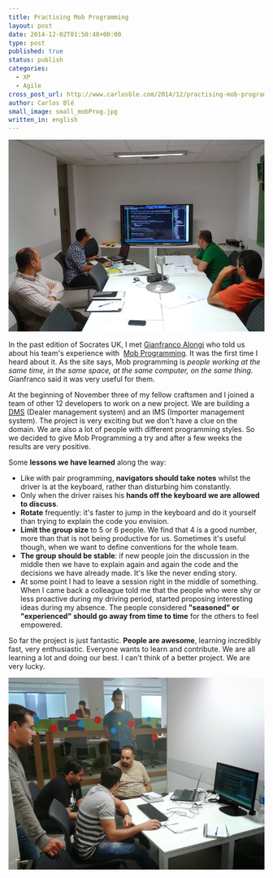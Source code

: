 ```yaml
---
title: Practising Mob Programming
layout: post
date: 2014-12-02T01:50:48+00:00
type: post
published: true
status: publish
categories:
  - XP
  - Agile
cross_post_url: http://www.carlosble.com/2014/12/practising-mob-programming/
author: Carlos Blé
small_image: small_mobProg.jpg
written_in: english
---
```


<img src="/assets/mobProg1.jpg"/>

In the past edition of Socrates UK, I met <a title="Gianfranco Alongi" href="https://twitter.com/gfalongi" >Gianfranco Alongi</a> who told us about his team's experience with  <a title="Mob Programming site" href="http://mobprogramming.org/" >Mob Programming</a>. It was the first time I heard about it. As the site says, Mob programming is _people working at the same time, in the same space, at the same computer, on the same thing._ Gianfranco said it was very useful for them.

At the beginning of November three of my fellow craftsmen and I joined a team of other 12 developers to work on a new project. We are building a <a title="DMS" href="http://en.wikipedia.org/wiki/Dealership_management_system" >DMS</a> (Dealer management system) and an IMS (Importer management system). The project is very exciting but we don't have a clue on the domain. We are also a lot of people with different programming styles. So we decided to give Mob Programming a try and after a few weeks the results are very positive.

Some **lessons we have learned** along the way:

  * Like with pair programming, **navigators should take notes** whilst the driver is at the keyboard, rather than disturbing him constantly.
  * Only when the driver raises his **hands off the keyboard we are allowed to discuss**.
  * **Rotate** frequently: it's faster to jump in the keyboard and do it yourself than trying to explain the code you envision.
  * **Limit the group size** to 5 or 6 people. We find that 4 is a good number, more than that is not being productive for us. Sometimes it's useful though, when we want to define conventions for the whole team.
  * **The group should be stable**: if new people join the discussion in the middle then we have to explain again and again the code and the decisions we have already made. It's like the never ending story.
  * At some point I had to leave a session right in the middle of something. When I came back a colleague told me that the people who were shy or less proactive during my driving period, started proposing interesting ideas during my absence. The people considered **"seasoned" or "experienced" should go away from time to time** for the others to feel empowered.

So far the project is just fantastic. **People are awesome**, learning incredibly fast, very enthusiastic. Everyone wants to learn and contribute. We are all learning a lot and doing our best. I can't think of a better project. We are very lucky.

<img src="/assets/mobProg2.jpg" alt="mobProg2"/>



